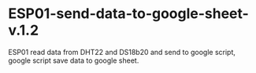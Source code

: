 # ESP01-send-data-to-google-sheet-v.1.2
ESP01 read data from DHT22 and DS18b20 and send to google script, google script save data to google sheet.
